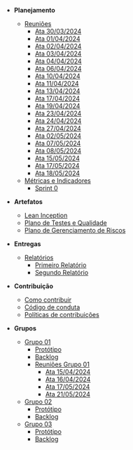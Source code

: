 * **Planejamento**
	* [Reuniões](reunioes/reunioes.md)
		* [Ata 30/03/2024](reunioes/ata_30_03_2024.md)
		* [Ata 01/04/2024](reunioes/ata_01_04_2024.md)
		* [Ata 02/04/2024](reunioes/ata_02_04_2024.md)
		* [Ata 03/04/2024](reunioes/ata_03_04_2024.md)
		* [Ata 04/04/2024](reunioes/ata_04_04_2024.md)
		* [Ata 06/04/2024](reunioes/ata_06_04_2024.md)
		* [Ata 10/04/2024](reunioes/ata_10_04_2024.md)
		* [Ata 11/04/2024](reunioes/ata_11_04_2024.md)
		* [Ata 13/04/2024](reunioes/ata_13_04_2024.md)
		* [Ata 17/04/2024](reunioes/ata_17_04_2024.md)
		* [Ata 19/04/2024](reunioes/ata_19_04_2024.md)
		* [Ata 23/04/2024](reunioes/ata_23_04_2024.md)
		* [Ata 24/04/2024](reunioes/ata_24_04_2024.md)
		* [Ata 27/04/2024](reunioes/ata_27_04_2024.md)
		* [Ata 02/05/2024](reunioes/ata_02_05_2024.md)
		* [Ata 07/05/2024](reunioes/ata_07_05_2024.md)
		* [Ata 08/05/2024](reunioes/ata_08_05_2024.md)
		* [Ata 15/05/2024](reunioes/ata_15_05_2024.md)
		* [Ata 17/05/2024](reunioes/ata_17_05_2024.md)
		* [Ata 18/05/2024](reunioes/ata_18_05_2024.md)
	* [Métricas e Indicadores](sprint/metricas.md)
		- [Sprint 0](sprint/sprint_0.md)

* **Artefatos**
	* [Lean Inception](reunioes/lean.md)
	* [Plano de Testes e Qualidade](grupos/grupo_01/plano_de_teste_e_qualidade.md)
	* [Plano de Gerenciamento de Riscos](sprint/plano_gerenciamento_riscos.md)

* **Entregas**
	* [Relatórios](relatorio/relatorios.md)
		* [Primeiro Relatório](relatorio/primeiro.md)
		* [Segundo Relatório](relatorio/segundo.md)

* **Contribuição**
	* [Como contribuir](guia_de_contribuicao/como_contribuir.md)
	* [Código de conduta](guia_de_contribuicao/codigo_de_conduta.md)
	* [Políticas de contribuições](guia_de_contribuicao/politicas_de_contribuicao_do_repositorio.md)

* **Grupos**
	* [Grupo 01](grupos/grupo_01)
		* [Protótipo](grupos/grupo_01/prototipo.md)
		* [Backlog](grupos/grupo_01/backlog.md)
		* [Reuniões Grupo 01](reunioes_grupo01/reunioes.md)
			* [Ata 15/04/2024](reunioes_grupo01/ata_15_04_2024.md)
			* [Ata 16/04/2024](reunioes_grupo01/ata_16_04_2024.md)
			* [Ata 17/05/2024](reunioes_grupo01/ata_17_05_2024.md)
			* [Ata 21/05/2024](reunioes_grupo01/ata_21_05_2024.md)
	* [Grupo 02](grupos/grupo_02)
		* [Protótipo](grupos/grupo_02/prototipo.md)
		* [Backlog](grupos/grupo_02/backlog.md)
	* [Grupo 03](grupos/grupo_03)
		* [Protótipo](grupos/grupo_03/prototipo.md)
		* [Backlog](grupos/grupo_03/backlog.md)
